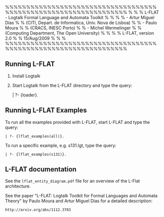 %%%%%%%%%%%%%%%%%%%%%%%%%%%%%%%%%%%%%%%%%%%%%%%%%%%%%%%%%%%%%%%%%
%                                                               %
%  L-FLAT - Logtalk Formal Language and Automata Toolkit        %
%                                                               %
%  - Artur Miguel Dias                                          %
%    (CITI, Depart. de Informatica, Univ. Nova de Lisboa)       %
%  - Paulo Moura                                                %
%    (CRACS, INESC Porto)                                       %
%  - Michel Wermelinger                                         %
%    (Computing Department, The Open University)                %
%                                                               %
%  L-FLAT, version 2.0                                          %
%  15/Aug/2009                                                  %
%                                                               %
%%%%%%%%%%%%%%%%%%%%%%%%%%%%%%%%%%%%%%%%%%%%%%%%%%%%%%%%%%%%%%%%%


Running L-FLAT
--------------

1. Install Logtalk

2. Start Logtalk from the L-FLAT directory and type the query:

	| ?- {loader}.


Running L-FLAT Examples
-----------------------

To run all the examples provided with L-FLAT, start L-FLAT and
type the query:

	| ?- {lflat_examples(all)}.

To run a specific example, e.g. s131.lgt, type the query:

	| ?- {lflat_examples(s131)}.


L-FLAT documentation
--------------------

See the `lflat_entity_diagram.pdf` file for an overview of the L-Flat
architecture.

See the paper "L-FLAT: Logtalk Toolkit for Formal Languages and Automata
Theory" by Paulo Moura and Artur Miguel Dias for a detailed description:

	http://arxiv.org/abs/1112.3783




